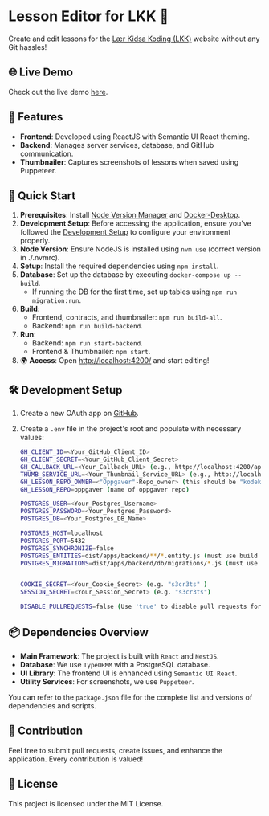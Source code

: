 # Lesson Editor for LKK 🚀

Create and edit lessons for the [Lær Kidsa Koding (LKK)](https://kidsakoder.no) website without any Git hassles!

## 🌐 Live Demo

Check out the live demo [here](https://lessoneditor.ew.r.appspot.com/).

## 📌 Features

- **Frontend**: Developed using ReactJS with Semantic UI React theming.
- **Backend**: Manages server services, database, and GitHub communication.
- **Thumbnailer**: Captures screenshots of lessons when saved using Puppeteer.

## 🚀 Quick Start

1. **Prerequisites**: Install [Node Version Manager](https://github.com/nvm-sh/nvm) and [Docker-Desktop](https://www.docker.com/products/docker-desktop/).
2. **Development Setup**: Before accessing the application, ensure you've followed the [Development Setup](#-development-setup) to configure your environment properly.
3. **Node Version**: Ensure NodeJS is installed using `nvm use` (correct version in ./.nvmrc).
4. **Setup**: Install the required dependencies using `npm install`.
5. **Database**: Set up the database by executing `docker-compose up --build`.
   - If running the DB for the first time, set up tables using `npm run migration:run`.
6. **Build**:
   - Frontend, contracts, and thumbnailer: `npm run build-all`.
   - Backend: `npm run build-backend`.
7. **Run**:
   - Backend: `npm run start-backend`.
   - Frontend & Thumbnailer: `npm start`.
8. 🌍 **Access**: Open [http://localhost:4200/](http://localhost:4200) and start editing!

## 🛠 Development Setup

1. Create a new OAuth app on [GitHub](https://github.com/settings/developers).
2. Create a `.env` file in the project's root and populate with necessary values:

   ```bash
   GH_CLIENT_ID=<Your_GitHub_Client_ID>
   GH_CLIENT_SECRET=<Your_GitHub_Client_Secret>
   GH_CALLBACK_URL=<Your_Callback_URL> (e.g., http://localhost:4200/api/auth/callback)
   THUMB_SERVICE_URL=<Your_Thumbnail_Service_URL> (e.g., http://localhost:3012)
   GH_LESSON_REPO_OWNER=<"Oppgaver"-Repo_owner> (this should be "kodeklubben" in production, but you can use your github name if you have made a fork of https://github.com/kodeklubben/oppgaver and want to test submitting to it instead.)
   GH_LESSON_REPO=oppgaver (name of oppgaver repo)

   POSTGRES_USER=<Your_Postgres_Username>
   POSTGRES_PASSWORD=<Your_Postgres_Password>
   POSTGRES_DB=<Your_Postgres_DB_Name>

   POSTGRES_HOST=localhost
   POSTGRES_PORT=5432
   POSTGRES_SYNCHRONIZE=false
   POSTGRES_ENTITIES=dist/apps/backend/**/*.entity.js (must use build files in dev)
   POSTGRES_MIGRATIONS=dist/apps/backend/db/migrations/*.js (must use build files in dev)


   COOKIE_SECRET=<Your_Cookie_Secret> (e.g. "s3cr3ts" )
   SESSION_SECRET=<Your_Session_Secret> (e.g. "s3cr3ts")

   DISABLE_PULLREQUESTS=false (Use 'true' to disable pull requests for submitted lessons during testing)
   ```

## 📦 Dependencies Overview

- **Main Framework**: The project is built with `React` and `NestJS`.
- **Database**: We use `TypeORMM` with a PostgreSQL database.
- **UI Library**: The frontend UI is enhanced using `Semantic UI React`.
- **Utility Services**: For screenshots, we use `Puppeteer`.

You can refer to the `package.json` file for the complete list and versions of dependencies and scripts.

## 🤝 Contribution

Feel free to submit pull requests, create issues, and enhance the application. Every contribution is valued!

## 🔐 License

This project is licensed under the MIT License.
